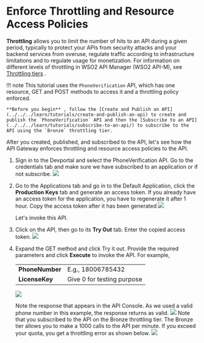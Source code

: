 # Enforce Throttling and Resource Access Policies

**Throttling** allows you to limit the number of hits to an API during a given period, typically to protect your APIs from security attacks and your backend services from overuse, regulate traffic according to infrastructure limitations and to regulate usage for monetization. For information on different levels of throttling in WSO2 API Manager (WSO2 API-M), see [Throttling tiers]({{base_path}}/design/rate-limiting/setting-throttling-limits/) .

!!! note
    This tutorial uses the `PhoneVerification` API, which has one resource, GET and POST methods to access it and a throttling policy enforced.

    **Before you begin** , follow the [Create and Publish an API](../../../learn/tutorials/create-and-publish-an-api) to create and publish the `PhoneVerification` API and then the [Subscribe to an API](../../../learn/tutorials/subscribe-to-an-api/) to subscribe to the API using the `Bronze` throttling tier.


After you created, published, and subscribed to the API, let's see how the API Gateway enforces throttling and resource access policies to the API.

1.  Sign in to the Devportal and select the PhoneVerification API.
    Go to the credentials tab and make sure we have subscribed to an application or if not subscribe.
    ![](../../assets/img/learn/learn-throttling-isapplication-subscribed.png)

2.  Go to the Applications tab and go in to the Default Application, click the **Production Keys** tab and generate an access       token. If you already have an access token for the application, you have to regenerate it after 1 hour. Copy the access         token after it has been generated
    ![](../../assets/img/learn/learn-throttling-generate-keys.png)

    Let's invoke this API.

3.  Click on the API, then go to its **Try Out** tab. Enter the copied access token.
    ![](../../assets/img/learn/learn-throttling-tryout.png)

4.  Expand the GET method and click Try it out. Provide the required parameters and click **Execute** to invoke the API. For example,

    |                 |                            |
    |-----------------|----------------------------|
    | **PhoneNumber** | E.g., 18006785432          |
    | **LicenseKey**  | Give 0 for testing purpose |

    ![](../../assets/img/learn/learn-throttling-enter-query.png)

     Note the response that appears in the API Console. As we used a valid phone number in this example, the response returns as valid.
    ![](../../assets/img/learn/learn-throttling-query-response.png)
    Note that you subscribed to the API on the Bronze throttling tier. The Bronze tier allows you to make a 1000 calls to the API per minute. If you exceed your quota, you get a throttling error as shown below.
    [![]({{base_path}}/assets/img/learn/learn-throttling-error-response.png)]({{base_path}}/assets/img/learn/learn-throttling-error-response.png)
